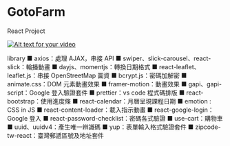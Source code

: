 # GotoFarm
 React Project


[![Alt text for your video](http://img.youtube.com/vi/15ytISp3Zpk/0.jpg)](http://www.youtube.com/watch?v=15ytISp3Zpk)


library
■ axios：處理 AJAX，串接 API
■ swiper、slick-carousel、react-slick：輪播動畫
■ dayjs、momentjs：轉換日期格式
■ react-leaflet、leaflet.js：串接 OpenStreetMap 圖資
■ bcrypt.js：密碼加解密
■ animate.css：DOM 元素動畫效果
■ framer-motion：動畫效果
■ gapi、gapi-script：Google 登入驗證套件
■ prettier：vs code 程式碼排版
■ react-bootstrap：使用進度條
■ react-calendar：月曆呈現課程日期
■ emotion : CSS in JS
■ react-content-loader：載入指示動畫
■ react-google-login：Google 登入
■ react-password-checklist：密碼各式驗證
■ use-cart：購物車
■ uuid、uuidv4：產生唯一辨識碼
■ yup：表單輸入格式驗證套件
■ zipcode-tw-react：臺灣郵遞區號及地址套件

